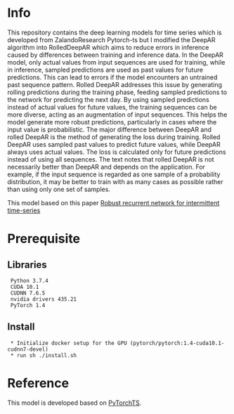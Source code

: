 # Info
This repository contains the deep learning models for time series  which is developed from ZalandoResearch Pytorch-ts but I modified the DeepAR algorithm into RolledDeepAR which aims to reduce errors in inference caused by differences between training and inference data. In the DeepAR model, only actual values from input sequences are used for training, while in inference, sampled predictions are used as past values for future predictions. This can lead to errors if the model encounters an untrained past sequence pattern. Rolled DeepAR addresses this issue by generating rolling predictions during the training phase, feeding sampled predictions to the network for predicting the next day. By using sampled predictions instead of actual values for future values, the training sequences can be more diverse, acting as an augmentation of input sequences. This helps the model generate more robust predictions, particularly in cases where the input value is probabilistic. The major difference between DeepAR and rolled DeepAR is the method of generating the loss during training. Rolled DeepAR uses sampled past values to predict future values, while DeepAR always uses actual values. The loss is calculated only for future predictions instead of using all sequences. The text notes that rolled DeepAR is not necessarily better than DeepAR and depends on the application. For example, if the input sequence is regarded as one sample of a probability distribution, it may be better to train with as many cases as possible rather than using only one set of samples.
   
This model based on this paper [Robust recurrent network for intermittent time-series](https://www.sciencedirect.com/science/article/abs/pii/S0169207021001151)

# Prerequisite
## Libraries
     Python 3.7.4
     CUDA 10.1
     CUDNN 7.6.5
     nvidia drivers 435.21
     PyTorch 1.4

## Install
     * Initialize docker setup for the GPU (pytorch/pytorch:1.4-cuda10.1-cudnn7-devel)
     * run sh ./install.sh
     
# Reference
This model is developed based on [PyTorchTS](https://github.com/zalandoresearch/pytorch-ts).